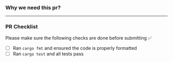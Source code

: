 ### Why we need this pr?
<!-- Briefly describe what this PR does and why it is needed -->

---

### PR Checklist

Please make sure the following checks are done before submitting ✅

- [ ] Ran `cargo fmt` and ensured the code is properly formatted
- [ ] Ran `cargo test` and all tests pass
